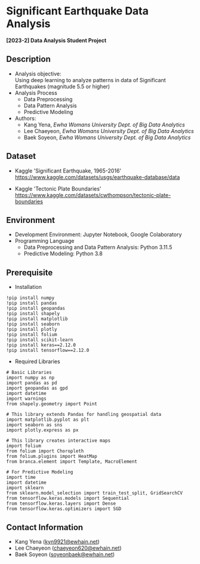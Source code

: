# Significant Earthquake Data Analysis
**[2023-2] Data Analysis Student Project**


## Description
- Analysis objective:<br>
  Using deep learning to analyze patterns in data of Significant Earthquakes (magnitude 5.5 or higher)
- Analysis Process
  - Data Preprocessing
  - Data Pattern Analysis
  - Predictive Modeling
- Authors:
  - Kang Yena, *Ewha Womans University Dept. of Big Data Analytics*
  - Lee Chaeyeon, *Ewha Womans University Dept. of Big Data Analytics*
  - Baek Soyeon, *Ewha Womans University Dept. of Big Data Analytics*


## Dataset
- Kaggle 'Significant Earthquake, 1965-2016'<br>
  https://www.kaggle.com/datasets/usgs/earthquake-database/data

- Kaggle 'Tectonic Plate Boundaries'<br>
  https://www.kaggle.com/datasets/cwthompson/tectonic-plate-boundaries


## Environment
- Development Environment: Jupyter Notebook, Google Colaboratory
- Programming Language
  - Data Preprocessing and Data Pattern Analysis: Python 3.11.5
  - Predictive Modeling: Python 3.8
  
## Prerequisite
- Installation
```
!pip install numpy
!pip install pandas 
!pip install geopandas 
!pip install shapely 
!pip install matplotlib 
!pip install seaborn 
!pip install plotly 
!pip install folium
!pip install scikit-learn
!pip install keras==2.12.0
!pip install tensorflow==2.12.0
```

- Required Libraries
```
# Basic Libraries
import numpy as np
import pandas as pd
import geopandas as gpd
import datetime
import warnings
from shapely.geometry import Point

# This library extends Pandas for handling geospatial data
import matplotlib.pyplot as plt
import seaborn as sns
import plotly.express as px

# This library creates interactive maps
import folium
from folium import Choropleth
from folium.plugins import HeatMap
from branca.element import Template, MacroElement

# For Predictive Modeling
import time
import datetime
import sklearn
from sklearn.model_selection import train_test_split, GridSearchCV
from tensorflow.keras.models import Sequential
from tensorflow.keras.layers import Dense
from tensorflow.keras.optimizers import SGD
```

## Contact Information
- Kang Yena (kyn9921@ewhain.net) <br>
- Lee Chaeyeon (chaeyeon620@ewhain.net) <br>
- Baek Soyeon (soyeonbaek@ewhain.net)
